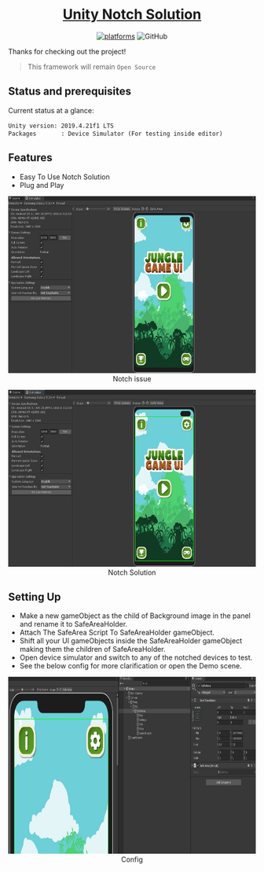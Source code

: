 <h1 align="center" style="border-bottom: none;">
  <a href="https://github.com/MohitSethi99/UnityNotchSolution/">Unity Notch Solution</a>
</h1>

<p align="center">
  <a href=""><img alt="platforms" src="https://img.shields.io/badge/platform-Unity-blue?style=flat-square"/></a>
  <img alt="GitHub" src="https://img.shields.io/github/license/MohitSethi99/UnityNotchSolution?color=blue&style=flat-square">
  <br/>
</p>

Thanks for checking out the project!

> This framework will remain `Open Source`

## Status and prerequisites

Current status at a glance:
```
Unity version: 2019.4.21f1 LTS
Packages	   : Device Simulator (For testing inside editor)
```


## Features

- Easy To Use Notch Solution
- Plug and Play

<p align="center">
    <img height="360" src="Documentation/NotchIssue.jpg" alt="NotchIssue" />
    <br>
    Notch issue
</p>

<p align="center">
    <img height="360" src="Documentation/NotchSolution.jpg" alt="NotchSolution" />
    <br>
    Notch Solution
</p>


## Setting Up

- Make a new gameObject as the child of Background image in the panel and rename it to SafeAreaHolder.
- Attach The SafeArea Script To SafeAreaHolder gameObject.
- Shift all your UI gameObjects inside the SafeAreaHolder gameObject making them the children of SafeAreaHolder.
- Open device simulator and switch to any of the notched devices to test.
- See the below config for more clarification or open the Demo scene.

<p align="center">
    <img height="360" src="Documentation/Config.jpg" alt="Config" />
    <br>
    Config
</p>
